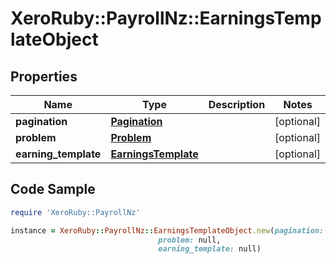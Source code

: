 # XeroRuby::PayrollNz::EarningsTemplateObject

## Properties

Name | Type | Description | Notes
------------ | ------------- | ------------- | -------------
**pagination** | [**Pagination**](Pagination.md) |  | [optional] 
**problem** | [**Problem**](Problem.md) |  | [optional] 
**earning_template** | [**EarningsTemplate**](EarningsTemplate.md) |  | [optional] 

## Code Sample

```ruby
require 'XeroRuby::PayrollNz'

instance = XeroRuby::PayrollNz::EarningsTemplateObject.new(pagination: null,
                                 problem: null,
                                 earning_template: null)
```


